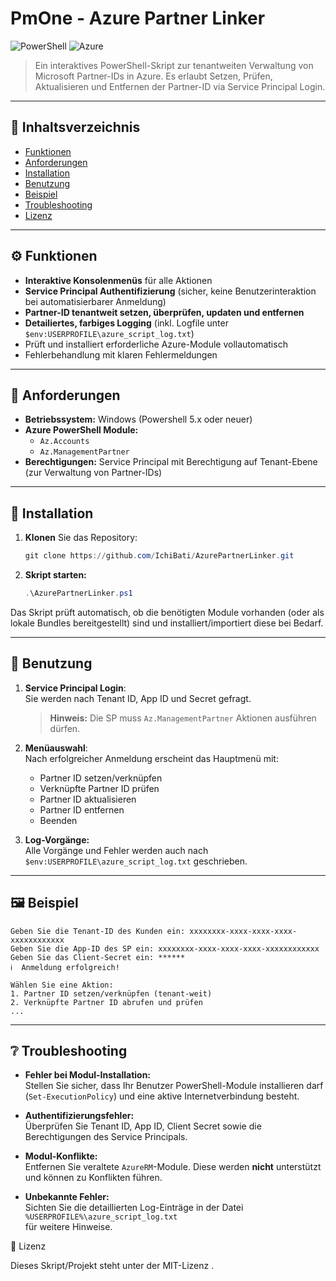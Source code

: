 # PmOne - Azure Partner Linker

![PowerShell](https://img.shields.io/badge/Powershell-v5%2B-blue?logo=powershell)
![Azure](https://img.shields.io/badge/Azure-ManagementPartner-blue?logo=microsoft-azure)

> Ein interaktives PowerShell-Skript zur tenantweiten Verwaltung von Microsoft Partner-IDs in Azure. Es erlaubt Setzen, Prüfen, Aktualisieren und Entfernen der Partner-ID via Service Principal Login.

---

## 📝 Inhaltsverzeichnis

- [Funktionen](#funktionen)
- [Anforderungen](#anforderungen)
- [Installation](#installation)
- [Benutzung](#benutzung)
- [Beispiel](#beispiel)
- [Troubleshooting](#troubleshooting)
- [Lizenz](#lizenz)

---

## ⚙️ Funktionen

- **Interaktive Konsolenmenüs** für alle Aktionen
- **Service Principal Authentifizierung** (sicher, keine Benutzerinteraktion bei automatisierbarer Anmeldung)
- **Partner-ID tenantweit setzen, überprüfen, updaten und entfernen**
- **Detailiertes, farbiges Logging** (inkl. Logfile unter `$env:USERPROFILE\azure_script_log.txt`)
- Prüft und installiert erforderliche Azure-Module vollautomatisch
- Fehlerbehandlung mit klaren Fehlermeldungen

---

## 🧩 Anforderungen

- **Betriebssystem:** Windows (Powershell 5.x oder neuer)
- **Azure PowerShell Module:** 
  - `Az.Accounts`
  - `Az.ManagementPartner`
- **Berechtigungen:** Service Principal mit Berechtigung auf Tenant-Ebene  
  (zur Verwaltung von Partner-IDs)

---

## 🔧 Installation

1. **Klonen** Sie das Repository:
    ```powershell
    git clone https://github.com/IchiBati/AzurePartnerLinker.git
    ```

2. **Skript starten:**  
    ```powershell
    .\AzurePartnerLinker.ps1
    ```

Das Skript prüft automatisch, ob die benötigten Module vorhanden (oder als lokale Bundles bereitgestellt) sind und installiert/importiert diese bei Bedarf.

---

## 🚀 Benutzung

1. **Service Principal Login**:  
   Sie werden nach Tenant ID, App ID und Secret gefragt.
   > **Hinweis:** Die SP muss `Az.ManagementPartner` Aktionen ausführen dürfen.

2. **Menüauswahl**:  
   Nach erfolgreicher Anmeldung erscheint das Hauptmenü mit:
   - Partner ID setzen/verknüpfen
   - Verknüpfte Partner ID prüfen
   - Partner ID aktualisieren
   - Partner ID entfernen
   - Beenden

3. **Log-Vorgänge:**  
   Alle Vorgänge und Fehler werden auch nach `$env:USERPROFILE\azure_script_log.txt` geschrieben.

---

## 🖼️ Beispiel


```text
Geben Sie die Tenant-ID des Kunden ein: xxxxxxxx-xxxx-xxxx-xxxx-xxxxxxxxxxxx
Geben Sie die App-ID des SP ein: xxxxxxxx-xxxx-xxxx-xxxx-xxxxxxxxxxxx
Geben Sie das Client-Secret ein: ******
ℹ️  Anmeldung erfolgreich!

Wählen Sie eine Aktion:
1. Partner ID setzen/verknüpfen (tenant-weit)
2. Verknüpfte Partner ID abrufen und prüfen
...
```
---

## ❔ Troubleshooting

- **Fehler bei Modul-Installation:**  
  Stellen Sie sicher, dass Ihr Benutzer PowerShell-Module installieren darf (`Set-ExecutionPolicy`) und eine aktive Internetverbindung besteht.

- **Authentifizierungsfehler:**  
  Überprüfen Sie Tenant ID, App ID, Client Secret sowie die Berechtigungen des Service Principals.

- **Modul-Konflikte:**  
  Entfernen Sie veraltete `AzureRM`-Module. Diese werden **nicht** unterstützt und können zu Konflikten führen.

- **Unbekannte Fehler:**  
  Sichten Sie die detaillierten Log-Einträge in der Datei  
  `%USERPROFILE%\azure_script_log.txt`  
  für weitere Hinweise.
     



📜 Lizenz 

Dieses Skript/Projekt steht unter der MIT-Lizenz . 
